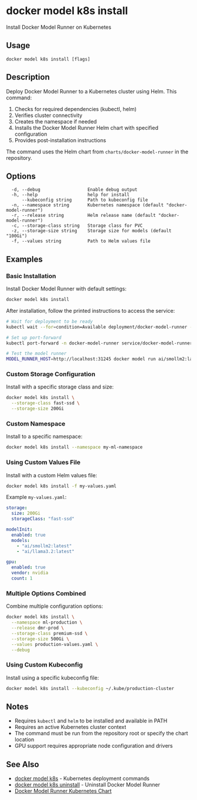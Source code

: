 # docker model k8s install

Install Docker Model Runner on Kubernetes

## Usage

```
docker model k8s install [flags]
```

## Description

Deploy Docker Model Runner to a Kubernetes cluster using Helm. This command:

1. Checks for required dependencies (kubectl, helm)
2. Verifies cluster connectivity
3. Creates the namespace if needed
4. Installs the Docker Model Runner Helm chart with specified configuration
5. Provides post-installation instructions

The command uses the Helm chart from `charts/docker-model-runner` in the repository.

## Options

```
  -d, --debug                  Enable debug output
  -h, --help                   help for install
      --kubeconfig string      Path to kubeconfig file
  -n, --namespace string       Kubernetes namespace (default "docker-model-runner")
  -r, --release string         Helm release name (default "docker-model-runner")
  -c, --storage-class string   Storage class for PVC
  -z, --storage-size string    Storage size for models (default "100Gi")
  -f, --values string          Path to Helm values file
```

## Examples

### Basic Installation

Install Docker Model Runner with default settings:

```bash
docker model k8s install
```

After installation, follow the printed instructions to access the service:

```bash
# Wait for deployment to be ready
kubectl wait --for=condition=Available deployment/docker-model-runner -n docker-model-runner --timeout=5m

# Set up port-forward
kubectl port-forward -n docker-model-runner service/docker-model-runner-nodeport 31245:80

# Test the model runner
MODEL_RUNNER_HOST=http://localhost:31245 docker model run ai/smollm2:latest
```

### Custom Storage Configuration

Install with a specific storage class and size:

```bash
docker model k8s install \
  --storage-class fast-ssd \
  --storage-size 200Gi
```

### Custom Namespace

Install to a specific namespace:

```bash
docker model k8s install --namespace my-ml-namespace
```

### Using Custom Values File

Install with a custom Helm values file:

```bash
docker model k8s install -f my-values.yaml
```

Example `my-values.yaml`:

```yaml
storage:
  size: 200Gi
  storageClass: "fast-ssd"

modelInit:
  enabled: true
  models:
    - "ai/smollm2:latest"
    - "ai/llama3.2:latest"

gpu:
  enabled: true
  vendor: nvidia
  count: 1
```

### Multiple Options Combined

Combine multiple configuration options:

```bash
docker model k8s install \
  --namespace ml-production \
  --release dmr-prod \
  --storage-class premium-ssd \
  --storage-size 500Gi \
  --values production-values.yaml \
  --debug
```

### Using Custom Kubeconfig

Install using a specific kubeconfig file:

```bash
docker model k8s install --kubeconfig ~/.kube/production-cluster
```

## Notes

- Requires `kubectl` and `helm` to be installed and available in PATH
- Requires an active Kubernetes cluster context
- The command must be run from the repository root or specify the chart location
- GPU support requires appropriate node configuration and drivers

## See Also

* [docker model k8s](model_k8s.md) - Kubernetes deployment commands
* [docker model k8s uninstall](model_k8s_uninstall.md) - Uninstall Docker Model Runner
* [Docker Model Runner Kubernetes Chart](../../../../charts/docker-model-runner/README.md)

